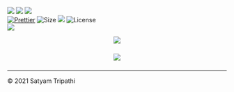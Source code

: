 ![](https://forthebadge.com/images/badges/for-you.svg)
![](http://ForTheBadge.com/images/badges/made-with-python.svg)
![](https://forthebadge.com/images/badges/built-by-developers.svg)</br>
[![Prettier](https://img.shields.io/badge/Code%20Style-Prettier-red.svg)](https://github.com/prettier/prettier)
![Size](https://img.shields.io/github/repo-size/Iamtripathisatyam/Covid-19_Cases_Visualization?color=red&label=Repo%20Size%20)
![](https://img.shields.io/tokei/lines/github/Iamtripathisatyam/Covid-19_Cases_Visualization?color=red&label=Lines%20of%20Code)
![License](https://img.shields.io/badge/License-MIT-red.svg)</br>
![](https://profile-counter.glitch.me/{Covid_Cases_Notifier}/count.svg)

<p align="center">
<img src="https://cutt.ly/0blc77X" />
</p>

### <h3 align="center"><a href="https://github.com/Iamtripathisatyam/Covid-19_Cases_Visualization/blob/main/Covid_19_Data_Analysis.ipynb"><img src="https://img.shields.io/badge/-COVID--19 DATA ANALYSIS-black?logo=python&logoColor=yellow&style=flat-square"></a><h3/>

____________________________

<p>&copy; 2021 Satyam Tripathi</p>
